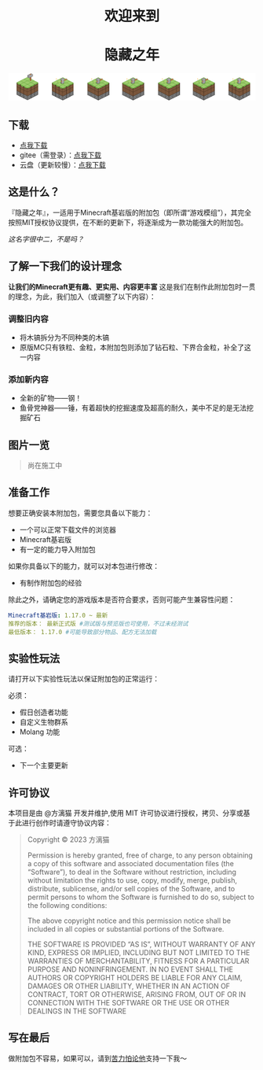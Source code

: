 <h1 align="center">欢迎来到</h1>
<h1 align="center">隐藏之年</h1>

![输入图片说明](assets/hammersmashedits.png)

## 下载
- [点我下载](/assets/mods/latest.mcaddon)
- gitee（需登录）：[点我下载](https://gitee.com/harain/Hidden-Years-Project/releases)
- 云盘（更新较慢）：[点我下载](https://gitee.com/harain/Hidden-Years-Project/releases)

## 这是什么？
『隐藏之年』，一适用于Minecraft基岩版的附加包（即所谓“游戏模组”），其完全按照MIT授权协议提供，在不断的更新下，将逐渐成为一款功能强大的附加包。

_这名字很中二，不是吗？_

## 了解一下我们的设计理念
__让我们的Minecraft更有趣、更实用、内容更丰富__
这是我们在制作此附加包时一贯的理念，为此，我们加入（或调整了以下内容）：
### 调整旧内容
- 将木镐拆分为不同种类的木镐
- 原版MC只有铁粒、金粒，本附加包则添加了钻石粒、下界合金粒，补全了这一内容

### 添加新内容
- 全新的矿物——钢！
- 鱼骨党神器——锤，有着超快的挖掘速度及超高的耐久，美中不足的是无法挖掘矿石

## 图片一览 
> 尚在施工中

## 准备工作

想要正确安装本附加包，需要您具备以下能力：

- 一个可以正常下载文件的浏览器
- Minecraft基岩版
- 有一定的能力导入附加包

如果你具备以下的能力，就可以对本包进行修改：
- 有制作附加包的经验

除此之外，请确定您的游戏版本是否符合要求，否则可能产生兼容性问题：
```yaml
Minecraft基岩版: 1.17.0 ~ 最新
推荐的版本： 最新正式版 #测试版与预览版也可使用，不过未经测试
最低版本： 1.17.0 #可能导致部分物品、配方无法加载
```

## 实验性玩法
请打开以下实验性玩法以保证附加包的正常运行：

必须：
- 假日创造者功能
- 自定义生物群系
- Molang 功能

可选：
- 下一个主要更新


## 许可协议


本项目是由 @方漓猫 开发并维护,使用 MIT 许可协议进行授权，拷贝、分享或基于此进行创作时请遵守协议内容：


> Copyright © 2023 方漓猫
>
> Permission is hereby granted, free of charge, to any person obtaining a copy of this software and associated documentation files (the “Software”), to deal in the Software without restriction, including without limitation the rights to use, copy, modify, merge, publish, distribute, sublicense, and/or sell copies of the Software, and to permit persons to whom the Software is furnished to do so, subject to the following conditions:
>
> The above copyright notice and this permission notice shall be included in all copies or substantial portions of the Software.
>
> THE SOFTWARE IS PROVIDED “AS IS”, WITHOUT WARRANTY OF ANY KIND, EXPRESS OR IMPLIED, INCLUDING BUT NOT LIMITED TO THE WARRANTIES OF MERCHANTABILITY, FITNESS FOR A PARTICULAR PURPOSE AND NONINFRINGEMENT. IN NO EVENT SHALL THE AUTHORS OR COPYRIGHT HOLDERS BE LIABLE FOR ANY CLAIM, DAMAGES OR OTHER LIABILITY, WHETHER IN AN ACTION OF CONTRACT, TORT OR OTHERWISE, ARISING FROM, OUT OF OR IN CONNECTION WITH THE SOFTWARE OR THE USE OR OTHER DEALINGS IN THE SOFTWARE

## 写在最后
做附加包不容易，如果可以，请到[苦力怕论他](https://klpbbs.com/space-uid-855752.html)支持一下我～